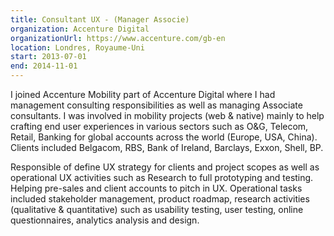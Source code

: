 ```yaml
---
title: Consultant UX - (Manager Associe)
organization: Accenture Digital
organizationUrl: https://www.accenture.com/gb-en
location: Londres, Royaume-Uni
start: 2013-07-01
end: 2014-11-01
---
```


I joined Accenture Mobility part of Accenture Digital where I had management consulting responsibilities as well as managing Associate consultants.
I was involved in mobility projects (web & native) mainly to help crafting end user experiences in various sectors such as O&G, Telecom, Retail, Banking for global accounts across the world (Europe, USA, China).
Clients included Belgacom, RBS, Bank of Ireland, Barclays, Exxon, Shell, BP.

Responsible of define UX strategy for clients and project scopes as well as operational UX activities such as Research to full prototyping and testing.
Helping pre-sales and client accounts to pitch in UX. Operational tasks included stakeholder management, product roadmap, research activities (qualitative & quantitative) such as usability testing, user testing, online questionnaires, analytics analysis and design.